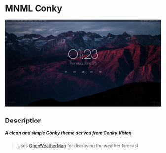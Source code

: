 # MNML Conky
![Preview](https://github.com/VaughnValle/demo/blob/master/preview.png)

## Description
##### A clean and simple Conky theme derived from [Conky Vision](https://github.com/zagortenay333/conky-Vision)
>Uses [OpenWeatherMap](http://openweathermap.org) for displaying the weather forecast

